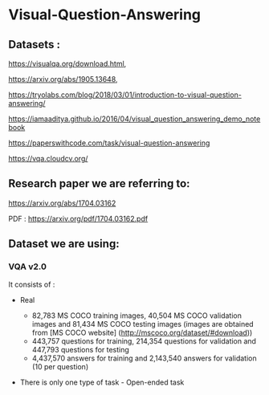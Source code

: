 # Visual-Question-Answering

## Datasets : 
https://visualqa.org/download.html,

https://arxiv.org/abs/1905.13648,

https://tryolabs.com/blog/2018/03/01/introduction-to-visual-question-answering/

https://iamaaditya.github.io/2016/04/visual_question_answering_demo_notebook

https://paperswithcode.com/task/visual-question-answering

https://vqa.cloudcv.org/

## Research paper we are referring to: 
https://arxiv.org/abs/1704.03162

PDF : https://arxiv.org/pdf/1704.03162.pdf

## Dataset we are using:

### VQA v2.0
It consists of : 

- Real
  - 82,783 MS COCO training images, 40,504 MS COCO validation images and 81,434 MS COCO testing images (images are obtained from [MS COCO website] (http://mscoco.org/dataset/#download))
  - 443,757 questions for training, 214,354 questions for validation and 447,793 questions for testing
  - 4,437,570 answers for training and 2,143,540 answers for validation (10 per question)
  
- There is only one type of task - 
Open-ended task
